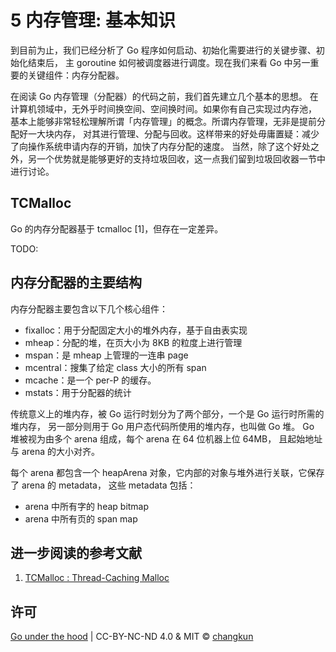 # 5 内存管理: 基本知识

到目前为止，我们已经分析了 Go 程序如何启动、初始化需要进行的关键步骤、初始化结束后，
主 goroutine 如何被调度器进行调度。现在我们来看 Go 中另一重要的关键组件：内存分配器。

在阅读 Go 内存管理（分配器）的代码之前，我们首先建立几个基本的思想。
在计算机领域中，无外乎时间换空间、空间换时间。如果你有自己实现过内存池，
基本上能够非常轻松理解所谓「内存管理」的概念。所谓内存管理，无非是提前分配好一大块内存，
对其进行管理、分配与回收。这样带来的好处毋庸置疑：减少了向操作系统申请内存的开销，加快了内存分配的速度。
当然，除了这个好处之外，另一个优势就是能够更好的支持垃圾回收，这一点我们留到垃圾回收器一节中进行讨论。

## TCMalloc

Go 的内存分配器基于 tcmalloc [1]，但存在一定差异。

TODO:

## 内存分配器的主要结构

内存分配器主要包含以下几个核心组件：

- fixalloc：用于分配固定大小的堆外内存，基于自由表实现
- mheap：分配的堆，在页大小为 8KB 的粒度上进行管理
- mspan：是 mheap 上管理的一连串 page
- mcentral：搜集了给定 class 大小的所有 span
- mcache：是一个 per-P 的缓存。
- mstats：用于分配器的统计

传统意义上的堆内存，被 Go 运行时划分为了两个部分，一个是 Go 运行时所需的堆内存，
另一部分则用于 Go 用户态代码所使用的堆内存，也叫做 Go 堆。
Go 堆被视为由多个 arena 组成，每个 arena 在 64 位机器上位 64MB，
且起始地址与 arena 的大小对齐。

每个 arena 都包含一个 heapArena 对象，它内部的对象与堆外进行关联，它保存了 arena 的 metadata，
这些 metadata 包括：

- arena 中所有字的 heap bitmap
- arena 中所有页的 span map

## 进一步阅读的参考文献

1. [TCMalloc : Thread-Caching Malloc](http://goog-perftools.sourceforge.net/doc/tcmalloc.html)

## 许可

[Go under the hood](https://github.com/changkun/go-under-the-hood) | CC-BY-NC-ND 4.0 & MIT &copy; [changkun](https://changkun.de)
